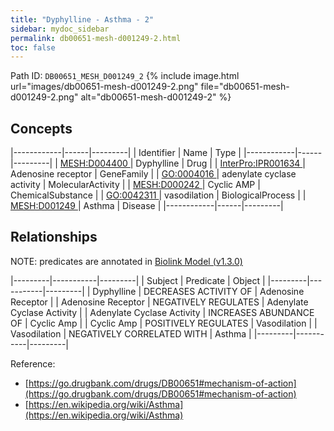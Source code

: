 ```yaml
---
title: "Dyphylline - Asthma - 2"
sidebar: mydoc_sidebar
permalink: db00651-mesh-d001249-2.html
toc: false 
---
```



Path ID: `DB00651_MESH_D001249_2`
{% include image.html url="images/db00651-mesh-d001249-2.png" file="db00651-mesh-d001249-2.png" alt="db00651-mesh-d001249-2" %}

## Concepts

|------------|------|---------|
| Identifier | Name | Type    |
|------------|------|---------|
| <a href="https://identifiers.org/MESH:D004400">MESH:D004400 </a> | Dyphylline | Drug |
| <a href="https://identifiers.org/InterPro:IPR001634">InterPro:IPR001634 </a> | Adenosine receptor | GeneFamily |
| <a href="https://identifiers.org/GO:0004016">GO:0004016 </a> | adenylate cyclase activity | MolecularActivity |
| <a href="https://identifiers.org/MESH:D000242">MESH:D000242 </a> | Cyclic AMP | ChemicalSubstance |
| <a href="https://identifiers.org/GO:0042311">GO:0042311 </a> | vasodilation | BiologicalProcess |
| <a href="https://identifiers.org/MESH:D001249">MESH:D001249 </a> | Asthma | Disease |
|------------|------|---------|

## Relationships


NOTE: predicates are annotated in <a href="https://github.com/biolink/biolink-model/releases/tag/v1.3.0">Biolink Model (v1.3.0)</a>

|---------|-----------|---------|
| Subject | Predicate | Object  |
|---------|-----------|---------|
| Dyphylline | DECREASES ACTIVITY OF | Adenosine Receptor |
| Adenosine Receptor | NEGATIVELY REGULATES | Adenylate Cyclase Activity |
| Adenylate Cyclase Activity | INCREASES ABUNDANCE OF | Cyclic Amp |
| Cyclic Amp | POSITIVELY REGULATES | Vasodilation |
| Vasodilation | NEGATIVELY CORRELATED WITH | Asthma |
|---------|-----------|---------|

Reference: 
  - [https://go.drugbank.com/drugs/DB00651#mechanism-of-action](https://go.drugbank.com/drugs/DB00651#mechanism-of-action)
  - [https://en.wikipedia.org/wiki/Asthma](https://en.wikipedia.org/wiki/Asthma)

